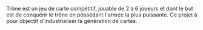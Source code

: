 Trône est un jeu de carte compétitif, jouable de 2 à 6 joueurs et dont le but est de conquérir le trône en possédant l'armée la plus puissante. Ce projet à pour objectif d'industrialiser la génération de cartes.
